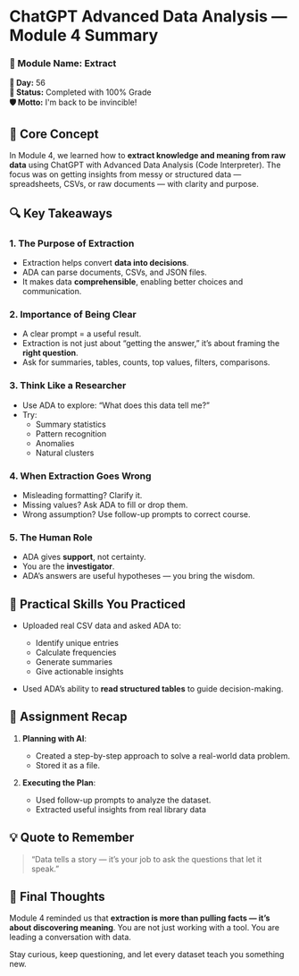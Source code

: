 # ChatGPT Advanced Data Analysis — Module 4 Summary  
### 📘 Module Name: Extract  
**📅 Day:** 56  
**🌟 Status:** Completed with 100% Grade  
**🛡 Motto:** I'm back to be invincible!

## 🧠 Core Concept

In Module 4, we learned how to **extract knowledge and meaning from raw data** using ChatGPT with Advanced Data Analysis (Code Interpreter).
The focus was on getting insights from messy or structured data — spreadsheets, CSVs, or raw documents — with clarity and purpose.

## 🔍 Key Takeaways

### 1. The Purpose of Extraction
- Extraction helps convert **data into decisions**.
- ADA can parse documents, CSVs, and JSON files.
- It makes data **comprehensible**, enabling better choices and communication.

### 2. Importance of Being Clear
- A clear prompt = a useful result.
- Extraction is not just about “getting the answer,” it’s about framing the **right question**.
- Ask for summaries, tables, counts, top values, filters, comparisons.

### 3. Think Like a Researcher
- Use ADA to explore: “What does this data tell me?”
- Try:
  - Summary statistics
  - Pattern recognition
  - Anomalies
  - Natural clusters

### 4. When Extraction Goes Wrong
- Misleading formatting? Clarify it.
- Missing values? Ask ADA to fill or drop them.
- Wrong assumption? Use follow-up prompts to correct course.

### 5. The Human Role
- ADA gives **support**, not certainty.
- You are the **investigator**.
- ADA’s answers are useful hypotheses — you bring the wisdom.

## 🔧 Practical Skills You Practiced

- Uploaded real CSV data and asked ADA to:
  - Identify unique entries
  - Calculate frequencies
  - Generate summaries
  - Give actionable insights

- Used ADA’s ability to **read structured tables** to guide decision-making.


## 🧩 Assignment Recap

1. **Planning with AI**:
   - Created a step-by-step approach to solve a real-world data problem.
   - Stored it as a file.

2. **Executing the Plan**:
   - Used follow-up prompts to analyze the dataset.
   - Extracted useful insights from real library data

## 💡 Quote to Remember

> “Data tells a story — it’s your job to ask the questions that let it speak.”

## 🏁 Final Thoughts

Module 4 reminded us that **extraction is more than pulling facts — it’s about discovering meaning**.
You are not just working with a tool. You are leading a conversation with data.

Stay curious, keep questioning, and let every dataset teach you something new.
